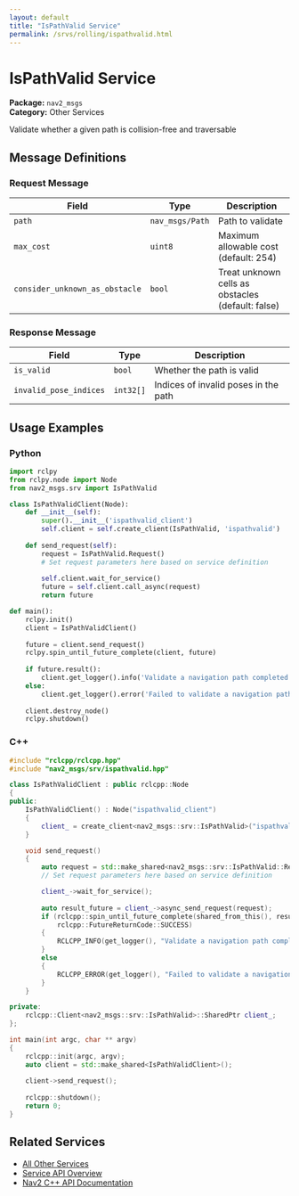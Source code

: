 ```yaml
---
layout: default
title: "IsPathValid Service"
permalink: /srvs/rolling/ispathvalid.html
---
```


# IsPathValid Service

**Package:** `nav2_msgs`  
**Category:** Other Services

Validate whether a given path is collision-free and traversable

## Message Definitions

### Request Message

| Field | Type | Description |
|-------|------|-------------|
| `path` | `nav_msgs/Path` | Path to validate |
| `max_cost` | `uint8` | Maximum allowable cost (default: 254) |
| `consider_unknown_as_obstacle` | `bool` | Treat unknown cells as obstacles (default: false) |


### Response Message

| Field | Type | Description |
|-------|------|-------------|
| `is_valid` | `bool` | Whether the path is valid |
| `invalid_pose_indices` | `int32[]` | Indices of invalid poses in the path |


## Usage Examples

### Python

```python
import rclpy
from rclpy.node import Node
from nav2_msgs.srv import IsPathValid

class IsPathValidClient(Node):
    def __init__(self):
        super().__init__('ispathvalid_client')
        self.client = self.create_client(IsPathValid, 'ispathvalid')
        
    def send_request(self):
        request = IsPathValid.Request()
        # Set request parameters here based on service definition
        
        self.client.wait_for_service()
        future = self.client.call_async(request)
        return future

def main():
    rclpy.init()
    client = IsPathValidClient()
    
    future = client.send_request()
    rclpy.spin_until_future_complete(client, future)
    
    if future.result():
        client.get_logger().info('Validate a navigation path completed')
    else:
        client.get_logger().error('Failed to validate a navigation path')
        
    client.destroy_node()
    rclpy.shutdown()
```

### C++

```cpp
#include "rclcpp/rclcpp.hpp"
#include "nav2_msgs/srv/ispathvalid.hpp"

class IsPathValidClient : public rclcpp::Node
{
public:
    IsPathValidClient() : Node("ispathvalid_client")
    {
        client_ = create_client<nav2_msgs::srv::IsPathValid>("ispathvalid");
    }

    void send_request()
    {
        auto request = std::make_shared<nav2_msgs::srv::IsPathValid::Request>();
        // Set request parameters here based on service definition

        client_->wait_for_service();
        
        auto result_future = client_->async_send_request(request);
        if (rclcpp::spin_until_future_complete(shared_from_this(), result_future) ==
            rclcpp::FutureReturnCode::SUCCESS)
        {
            RCLCPP_INFO(get_logger(), "Validate a navigation path completed");
        }
        else
        {
            RCLCPP_ERROR(get_logger(), "Failed to validate a navigation path");
        }
    }

private:
    rclcpp::Client<nav2_msgs::srv::IsPathValid>::SharedPtr client_;
};

int main(int argc, char ** argv)
{
    rclcpp::init(argc, argv);
    auto client = std::make_shared<IsPathValidClient>();
    
    client->send_request();
    
    rclcpp::shutdown();
    return 0;
}
```

## Related Services

- [All Other Services](/rolling/srvs/index.html#other-services)
- [Service API Overview](/rolling/srvs/index.html)
- [Nav2 C++ API Documentation](/rolling/html/index.html)